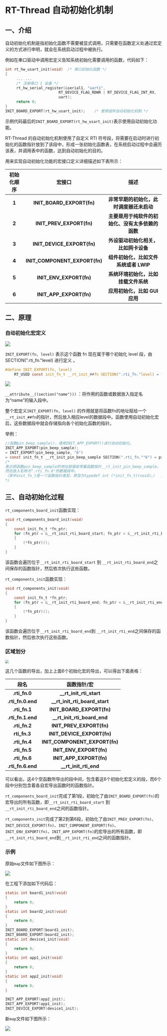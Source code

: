 # RT-Thread 自动初始化机制

## 一、介绍

自动初始化机制是指初始化函数不需要被显式调用，只需要在函数定义处通过宏定义的方式进行申明，就会在系统启动过程中被执行。

例如在串口驱动中调用宏定义告知系统初始化需要调用的函数，代码如下：

```c
int rt_hw_usart_init(void)  /* 串口初始化函数 */
{
     ... ...
     /* 注册串口 1 设备 */
     rt_hw_serial_register(&serial1, "uart1",
                        RT_DEVICE_FLAG_RDWR | RT_DEVICE_FLAG_INT_RX,
                        uart);
     return 0;
}
INIT_BOARD_EXPORT(rt_hw_usart_init);    /* 使用组件自动初始化机制 */
```

示例代码最后的`INIT_BOARD_EXPORT(rt_hw_usart_init)`表示使用自动初始化功能。

RT-Thread 的自动初始化机制使用了自定义 RTI 符号段，将需要在启动时进行初始化的函数指针放到了该段中，形成一张初始化函数表，在系统启动过程中会遍历该表，并调用表中的函数，达到自动初始化的目的。

用来实现自动初始化功能的宏接口定义详细描述如下表所示：

| 初始化顺序 |            宏接口             |                       描述                       |
| :--------: | :---------------------------: | :----------------------------------------------: |
|   **1**    |   **INIT_BOARD_EXPORT(fn)**   |     **非常早期的初始化，此时调度器还未启动**     |
|   **2**    |   **INIT_PREV_EXPORT(fn)**    | **主要是用于纯软件的初始化、没有太多依赖的函数** |
|   **3**    |  **INIT_DEVICE_EXPORT(fn)**   |       **外设驱动初始化相关，比如网卡设备**       |
|   **4**    | **INIT_COMPONENT_EXPORT(fn)** |      **组件初始化，比如文件系统或者 LWIP**       |
|   **5**    |    **INIT_ENV_EXPORT(fn)**    |       **系统环境初始化，比如挂载文件系统**       |
|   **6**    |    **INIT_APP_EXPORT(fn)**    |          **应用初始化，比如 GUI 应用**           |

## 二、原理

### 自动初始化宏定义

![](https://hyh1370039199-1313349927.cos.ap-chengdu.myqcloud.com/img/202303291704832.png)

`INIT_EXPORT(fn, level)` 表示这个函数 fn 现在属于哪个初始化 level 段，由 SECTION(".rti_fn."level) 进行定义 。

```c
#define INIT_EXPORT(fn, level)                                                       \
	RT_USED const init_fn_t __rt_init_##fn SECTION(".rti_fn."level) = fn
```

![](https://hyh1370039199-1313349927.cos.ap-chengdu.myqcloud.com/img/202303291727857.png)

`__attribute__((section("name")))` ：将作用的函数或数据放入指定名为“name”的输入段中。

整个宏定义`INIT_EXPORT(fn, level)` 的作用就是将函数fn的地址赋给一个`__rt_init_##fn`的指针，然后放入相应level的数据段中。函数使用自动初始化宏后，这些数据段中就会存储指向各个初始化函数的指针。

举例：

```c
//函数pin_beep_sample()，使用INIT_APP_EXPORT()进行自动初始化。
INIT_APP_EXPORT(pin_beep_sample);
= INIT_EXPORT(pin_beep_sample, "6")
= const init_fn_t __rt_init_pin_beep_sample SECTION(".rti_fn.""6") = pin_beep_sample
/*
表示把函数pin_beep_sample的地址赋值给常量函数指针__rt_init_pin_beep_sample，
然后放入名称为".rti_fn.6"的数据段中。
（其中init_fn_t是一个函数指针类型，原型为typedef int (*init_fn_t)(void)。）  无传入参数、int返回
*/
```

## 三、自动初始化过程

`rt_components_board_init`函数实现：

```c
void rt_components_board_init(void)
{
    const init_fn_t *fn_ptr;
    for (fn_ptr = &__rt_init_rti_board_start; fn_ptr < &__rt_init_rti_board_end; fn_ptr++)
    {
        (*fn_ptr)();
    }
}
```

该函数会遍历位于`__rt_init_rti_board_start` 到 `__rt_init_rti_board_end`之间保存的函数指针，然后依次执行这些函数。

`rt_components_init`函数实现：

```c
void rt_components_init(void)
{
    const init_fn_t *fn_ptr;
    for (fn_ptr = &__rt_init_rti_board_end; fn_ptr < &__rt_init_rti_end; fn_ptr ++)
    {
        (*fn_ptr)();
    }
}
```

该函数会遍历位于`__rt_init_rti_board_end`到 `__rt_init_rti_end`之间保存的函数指针，然后依次执行这些函数。

### 区域划分

<img src="https://hyh1370039199-1313349927.cos.ap-chengdu.myqcloud.com/img/202303291752146.png"  style="zoom:67%;" />

这几个函数的导出，加上上面6个初始化宏的导出，可以得出下面表格：

|       段名        |          函数指针/宏          |
| :---------------: | :---------------------------: |
|   **.rti_fn.0**   |    **__rt_init_rti_start**    |
| **.rti_fn.0.end** | **__rt_init_rti_board_start** |
|   **.rti_fn.1**   |   **INIT_BOARD_EXPORT(fn)**   |
| **.rti_fn.1.end** |  **__rt_init_rti_board_end**  |
|   **.rti_fn.2**   |   **INIT_PREV_EXPORT(fn)**    |
|   **rti_fn.3**    |  **INIT_DEVICE_EXPORT(fn)**   |
|   **.rti_fn.4**   | **INIT_COMPONENT_EXPORT(fn)** |
|   **.rti_fn.5**   |    **INIT_ENV_EXPORT(fn)**    |
|   **.rti_fn.6**   |    **INIT_APP_EXPORT(fn)**    |
| **.rti_fn.6.end** |     **__rt_init_rti_end**     |

可以看出，这4个空函数所导出的段中间，包含着这6个初始化宏定义的段，而6个段中分别包含着各自宏导出函数时的函数指针。

`rt_components_board_init`完成了第1段，初始化了由`INIT_BOARD_EXPORT(fn)`的宏导出的所有函数，即`__rt_init_rti_board_start` 到 `__rt_init_rti_board_end`之间的函数指针。

`rt_components_init`完成了第2到第6段，初始化了由`INIT_PREV_EXPORT(fn)`、`INIT_DEVICE_EXPORT(fn)`、`INIT_COMPONENT_EXPORT(fn)`、`INIT_ENV_EXPORT(fn)`、`INIT_APP_EXPORT(fn)`的宏导出的所有函数，即`__rt_init_rti_board_end`到`__rt_init_rti_end`之间的函数指针。

### 示例

原始`map`文件如下图所示：

![](https://hyh1370039199-1313349927.cos.ap-chengdu.myqcloud.com/img/202303301046986.png)

在工程下添加如下代码后：

```c
static int board1_init(void)
{
    return 0;
}
static int board2_init(void)
{
    return 0;
}
INIT_BOARD_EXPORT(board1_init);
INIT_BOARD_EXPORT(board2_init);
static int device1_init(void)
{
    return 0;
}
static int app1_init(void)
{
    return 0;
}
static int app2_init(void)
{
    return 0;
}

INIT_APP_EXPORT(app2_init);
INIT_APP_EXPORT(app1_init);
INIT_DEVICE_EXPORT(device1_init);
```

新`map`文件如下图所示：

![](https://hyh1370039199-1313349927.cos.ap-chengdu.myqcloud.com/img/202303301115669.png)


